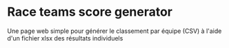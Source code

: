 # Race teams score generator

Une page web simple pour générer le classement par équipe (CSV) à l'aide d'un fichier xlsx des résultats individuels
